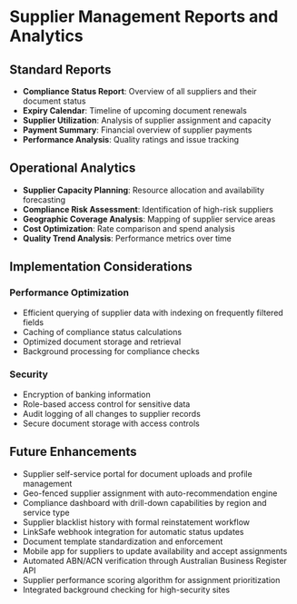 
# Supplier Management Reports and Analytics

## Standard Reports
- **Compliance Status Report**: Overview of all suppliers and their document status
- **Expiry Calendar**: Timeline of upcoming document renewals
- **Supplier Utilization**: Analysis of supplier assignment and capacity
- **Payment Summary**: Financial overview of supplier payments
- **Performance Analysis**: Quality ratings and issue tracking

## Operational Analytics
- **Supplier Capacity Planning**: Resource allocation and availability forecasting
- **Compliance Risk Assessment**: Identification of high-risk suppliers
- **Geographic Coverage Analysis**: Mapping of supplier service areas
- **Cost Optimization**: Rate comparison and spend analysis
- **Quality Trend Analysis**: Performance metrics over time

## Implementation Considerations

### Performance Optimization
- Efficient querying of supplier data with indexing on frequently filtered fields
- Caching of compliance status calculations
- Optimized document storage and retrieval
- Background processing for compliance checks

### Security
- Encryption of banking information
- Role-based access control for sensitive data
- Audit logging of all changes to supplier records
- Secure document storage with access controls

## Future Enhancements
- Supplier self-service portal for document uploads and profile management
- Geo-fenced supplier assignment with auto-recommendation engine
- Compliance dashboard with drill-down capabilities by region and service type
- Supplier blacklist history with formal reinstatement workflow
- LinkSafe webhook integration for automatic status updates
- Document template standardization and enforcement
- Mobile app for suppliers to update availability and accept assignments
- Automated ABN/ACN verification through Australian Business Register API
- Supplier performance scoring algorithm for assignment prioritization
- Integrated background checking for high-security sites
